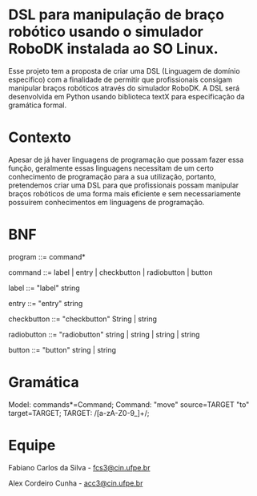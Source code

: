 # DSL para manipulação de braço robótico usando o simulador RoboDK instalada ao SO Linux.

Esse projeto tem a proposta de criar uma DSL (Linguagem de domínio especifico) com a finalidade de permitir que profissionais consigam manipular braços robóticos através do simulador RoboDK. A DSL será desenvolvida em Python usando biblioteca textX para especificação da gramática formal.

 # Contexto

Apesar de já haver linguagens de programação que possam fazer essa função, geralmente essas linguagens necessitam de um certo conhecimento de programação para a sua utilização, portanto, pretendemos criar uma DSL para que profissionais possam manipular braços robóticos de uma forma mais eficiente e sem necessariamente possuírem conhecimentos em linguagens de programação.

# BNF

program ::= command*
 
command ::= label | entry | checkbutton | radiobutton | button
 
label ::= "label" string
 
entry ::= "entry" string
 
checkbutton ::= "checkbutton" String | string
 
radiobutton ::= "radiobutton" string | string | string | string
 
button ::= "button" string | string

# Gramática

Model: commands*=Command; Command: "move" source=TARGET "to" target=TARGET; TARGET: /[a-zA-Z0-9_]+/;

# Equipe

Fabiano Carlos da Silva - fcs3@cin.ufpe.br

Alex Cordeiro Cunha - acc3@cin.ufpe.br
